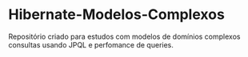 # Hibernate-Modelos-Complexos
Repositório criado para estudos com modelos de domínios complexos consultas usando JPQL e perfomance de queries.
